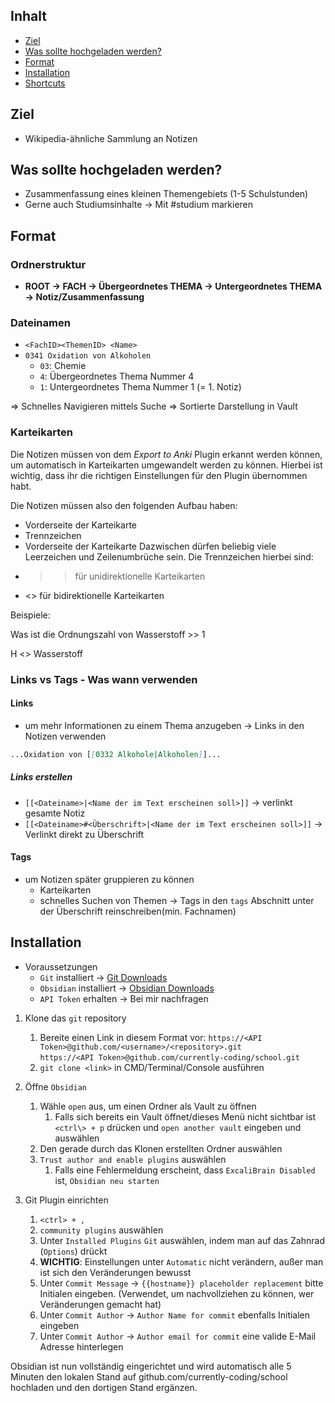 ## Inhalt
- [Ziel](#ziel)
- [Was sollte hochgeladen werden?](#was-sollte-hochgeladen-werden)
- [Format](#format)
- [Installation](#installation)
- [Shortcuts](#Hotkeys)

## Ziel
- Wikipedia-ähnliche Sammlung an Notizen


## Was sollte hochgeladen werden?
- Zusammenfassung eines kleinen Themengebiets (1-5 Schulstunden)
- Gerne auch Studiumsinhalte -> Mit #studium markieren

## Format
### Ordnerstruktur
- **ROOT -> FACH -> Übergeordnetes THEMA -> Untergeordnetes THEMA -> Notiz/Zusammenfassung**

### Dateinamen
- `<FachID><ThemenID> <Name>`
- `0341 Oxidation von Alkoholen`
  - `03`: Chemie
  - `4`: Übergeordnetes Thema Nummer 4
  - `1`: Untergeordnetes Thema Nummer 1 (= 1. Notiz)

=> Schnelles Navigieren mittels Suche
=> Sortierte Darstellung in Vault

### Karteikarten
Die Notizen müssen von dem *Export to Anki* Plugin erkannt werden können, um automatisch in Karteikarten umgewandelt werden zu können. Hierbei ist wichtig, dass ihr die richtigen Einstellungen für den Plugin übernommen habt.

Die Notizen müssen also den folgenden Aufbau haben:
- Vorderseite der Karteikarte
- Trennzeichen
- Vorderseite der Karteikarte
Dazwischen dürfen beliebig viele Leerzeichen und Zeilenumbrüche sein.
Die Trennzeichen hierbei sind:
- >> für unidirektionelle Karteikarten
- <> für bidirektionelle Karteikarten

Beispiele:

Was ist die Ordnungszahl von Wasserstoff >> 1

H <> Wasserstoff


### Links vs Tags - Was wann verwenden
#### Links
- um mehr Informationen zu einem Thema anzugeben
-> Links in den Notizen verwenden
```markdown
...Oxidation von [[0332 Alkohole|Alkoholen]]...
```
##### Links erstellen
- `[[<Dateiname>|<Name der im Text erscheinen soll>]]` -> verlinkt gesamte Notiz
- `[[<Dateiname>#<Überschrift>|<Name der im Text erscheinen soll>]]` -> Verlinkt direkt zu Überschrift

#### Tags
- um Notizen später gruppieren zu können
	- Karteikarten
	- schnelles Suchen von Themen
-> Tags in den `tags` Abschnitt unter der Überschrift reinschreiben(min. Fachnamen)


## Installation
- Voraussetzungen
  - `Git` installiert -> [Git Downloads](https://git-scm.com/downloads)
  - `Obsidian` installiert -> [Obsidian Downloads](https://obsidian.md/download)
  - `API Token` erhalten -> Bei mir nachfragen

1. Klone das `git` repository
   1. Bereite einen Link in diesem Format vor:
      `https://<API Token>@github.com/<username>/<repository>.git`\
      `https://<API Token>@github.com/currently-coding/school.git`
   2. `git clone <link>` in CMD/Terminal/Console ausführen

2. Öffne `Obsidian`
   1. Wähle `open` aus, um einen Ordner als Vault zu öffnen
      1. Falls sich bereits ein Vault öffnet/dieses Menü nicht sichtbar ist `<ctrl\> + p` drücken und `open another vault` eingeben und auswählen
   2. Den gerade durch das Klonen erstellten Ordner auswählen
   3. `Trust author and enable plugins` auswählen
      1. Falls eine Fehlermeldung erscheint, dass `ExcaliBrain Disabled` ist, `Obsidian neu starten`

3. Git Plugin einrichten
   1. `<ctrl> + ,`
   2. `community plugins` auswählen
   3. Unter `Installed Plugins` `Git` auswählen, indem man auf das Zahnrad (`Options`) drückt
   4. **WICHTIG**: Einstellungen unter `Automatic` nicht verändern, außer man ist sich den Veränderungen bewusst
   5. Unter `Commit Message` -> `{{hostname}} placeholder replacement` bitte Initialen eingeben. (Verwendet, um nachvollziehen zu können, wer Veränderungen gemacht hat)
   6. Unter `Commit Author` -> `Author Name for commit` ebenfalls Initialen eingeben
   7. Unter `Commit Author` -> `Author email for commit` eine valide E-Mail Adresse hinterlegen

Obsidian ist nun vollständig eingerichtet und wird automatisch alle 5 Minuten den lokalen Stand auf github.com/currently-coding/school hochladen und den dortigen Stand ergänzen.